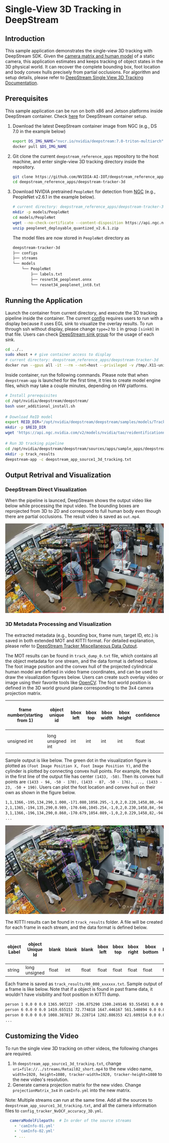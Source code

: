 #  Single-View 3D Tracking in DeepStream

## Introduction
This sample application demonstrates the single-view 3D tracking with DeepStream SDK. Given the [camera matrix and human model](configs/camInfo.yml) of a static camera, this application estimates and keeps tracking of object states in the 3D physical world. It can recover the complete bounding box, foot location and body convex hulls precisely from partial occlusions. For algorithm and setup details, please refer to [DeepStream Single View 3D Tracking Documentation](https://docs.nvidia.com/metropolis/deepstream/dev-guide/text/DS_plugin_gst-nvtracker.html#single-view-3d-tracking-alpha).

## Prerequisites
This sample application can be run on both x86 and Jetson platforms inside DeepStream container. Check [here](https://docs.nvidia.com/metropolis/deepstream/dev-guide/text/DS_docker_containers.html#prerequisites) for DeepStream container setup.
1. Download the latest DeepStream container image from NGC (e.g., DS 7.0 in the example below)
    ```bash
    export DS_IMG_NAME="nvcr.io/nvidia/deepstream:7.0-triton-multiarch"
    docker pull $DS_IMG_NAME
    ```

2. Git clone the current `deepstream_reference_apps` repository to the host machine, and enter single-view 3D tracking directory inside the repository.
    ```bash
    git clone https://github.com/NVIDIA-AI-IOT/deepstream_reference_apps.git
    cd deepstream_reference_apps/deepstream-tracker-3d
    ```

3. Download NVIDIA pretrained `PeopleNet` for detection from [NGC](https://catalog.ngc.nvidia.com/orgs/nvidia/teams/tao/models/peoplenet/files?version=deployable_quantized_v2.6.1) (e.g., PeopleNet v2.6.1 in the example below).

    ```bash
    # current directory: deepstream_reference_apps/deepstream-tracker-3d
    mkdir -p models/PeopleNet
    cd models/PeopleNet
    wget --no-check-certificate --content-disposition https://api.ngc.nvidia.com/v2/models/nvidia/tao/peoplenet/versions/deployable_quantized_v2.6.1/zip -O peoplenet_deployable_quantized_v2.6.1.zip
    unzip peoplenet_deployable_quantized_v2.6.1.zip
    ```

    The model files are now stored in `PeopleNet` directory as

    ```bash
    deepstream-tracker-3d
    ├── configs
    ├── streams
    └── models
        └── PeopleNet
            ├── labels.txt
            ├── resnet34_peoplenet.onnx
            └── resnet34_peoplenet_int8.txt
    ```
## Running the Application
Launch the container from current directory, and execute the 3D tracking pipeline inside the container. The current [config](configs/deepstream_app_source1_3d_tracking.txt) requires users to run with a display because it uses EGL sink to visualize the overlay results. To run through ssh without display, please change `type=2` to `1` in group `[sink0]` in that file. Users can check [DeepStream sink group](https://docs.nvidia.com/metropolis/deepstream/dev-guide/text/DS_ref_app_deepstream.html#sink-group) for the usage of each sink.

```bash
cd ../..
sudo xhost + # give container access to display
# current directory: deepstream_reference_apps/deepstream-tracker-3d
docker run --gpus all -it --rm --net=host --privileged -v /tmp/.X11-unix:/tmp/.X11-unix -v $(pwd):/opt/nvidia/deepstream/deepstream/sources/apps/sample_apps/deepstream-tracker-3d -e DISPLAY=$DISPLAY $DS_IMG_NAME
```

Inside container, run the following commands. Please note that when `deepstream-app` is launched for the first time, it tries to create model engine files, which may take a couple minutes, depending on HW platforms.

```bash
# Install prerequisites
cd /opt/nvidia/deepstream/deepstream/
bash user_additional_install.sh

# Download ReID model
export REID_DIR="/opt/nvidia/deepstream/deepstream/samples/models/Tracker"
mkdir -p $REID_DIR
wget 'https://api.ngc.nvidia.com/v2/models/nvidia/tao/reidentificationnet/versions/deployable_v1.0/files/resnet50_market1501.etlt' -P $REID_DIR

# Run 3D tracking pipeline
cd /opt/nvidia/deepstream/deepstream/sources/apps/sample_apps/deepstream-tracker-3d/configs
mkdir -p track_results
deepstream-app -c deepstream_app_source1_3d_tracking.txt
```

## Output Retrival and Visualization

### DeepStream Direct Visualization
When the pipeline is launced, DeepStream shows the output video like below while processing the input video. The bounding boxes are reprojected from 3D to 2D and correspond to full human body even though there are partial occlusions. The result video is saved as `out.mp4`.

![sample 3d tracking results](figures/.retail_osd.png)

### 3D Metadata Processing and Visualization
The extracted metadata (e.g., bounding box, frame num, target ID, etc.) is saved in both extended MOT and KITTI format. For detailed explanation, please refer to [DeepStream Tracker Miscellaneous Data Output](https://docs.nvidia.com/metropolis/deepstream/dev-guide/text/DS_plugin_gst-nvtracker.html#miscellaneous-data-output).

The MOT results can be found in `track_dump_0.txt` file, which contains all the object metadata for one stream, and the data format is defined below. The foot image position and the convex hull of the projected cylindrical human model are defined in video frame coordinates, and can be used to draw the visualization figures below. Users can create such overlay video or image using their favorite tools like [OpenCV](https://github.com/opencv/opencv). The foot world position is defined in the 3D world ground plane corresponding to the 3x4 camera projection matrix.

| frame number(starting from 1) | object unique id | bbox left | bbox top | bbox width | bbox height | confidence | Foot World Position X | Foot World Position Y | blank | class id     | tracker state | visibility | Foot Image Position X | Foot Image Position Y | ConvexHull Points Relative to bbox center             |
|-------------------------------|------------------|-----------|----------|------------|-------------|------------|-----------------------|-----------------------|-------|--------------|---------------|------------|-----------------------|-----------------------|--------------------------------|
|      unsigned int             |long unsigned int | int       |   int    | int        |  int        |  float     |     float             |                float  | int   | unsigned int | int           | float      | float                 | float                 | int separated by vertical bar  |

Sample output is like below. The green dot in the visualization figure is plotted as `(Foot Image Position X, Foot Image Position Y)`, and the cylinder is plotted by connecting convex hull points. For example, the bbox in the first line of the output file has center `(1433, -50)`. Then its convex hull points are `(1433 - 94, -50 - 170), (1433 - 87, -50 - 176), ..., (1433 - 23, -50 + 190)`. Users can plot the foot location and convex hull on their own as shown in the figure below.
```txt
1,1,1366,-195,134,290,1.000,-171.080,1058.295,-1,0,2,0.220,1458,80,-94|-170|-87|-176|-71|-183|-49|-191|-23|-196|0|-200|18|-201|29|-198|95|165|95|173|85|183|66|191|42|198|16|202|-4|201|-18|197|-23|190
2,1,1365,-194,135,290,0.989,-170.646,1045.254,-1,0,2,0.230,1458,84,-94|-170|-87|-176|-71|-183|-49|-191|-23|-196|0|-200|18|-201|29|-198|95|165|95|173|85|183|66|191|42|198|16|202|-4|201|-18|197|-23|190
3,1,1366,-196,134,290,0.860,-170.679,1054.089,-1,0,2,0.229,1458,82,-94|-170|-87|-176|-71|-183|-49|-191|-23|-196|0|-200|18|-201|29|-198|95|165|95|173|85|183|66|191|42|198|16|202|-4|201|-18|197|-23|190
...
```
![sample 3d tracking results](figures/.retail_viz.png)

The KITTI results can be found in `track_results` folder. A file will be created for each frame in each stream, and the data format is defined below.

| object Label | object Unique Id | blank | blank | blank | bbox left | bbox top | bbox right | bbox bottom | blank | blank | blank | blank | blank | blank | blank |confidence | visibility (optional) | Foot Image Position X (optional) | Foot Image Position Y (optional) |
|--------------|------------------|-------|-------|-------|-----------|----------|------------|-------------|-------|-------|-------|-------|-------|-------|-------|-----------|-----------------------|-----------------------|-----------------------|
| string       | long unsigned    | float | int   | float | float     | float    | float      | float       | float | float | float | float | float | float | float | float     | float                 | float                 | float                 |

Each frame is saved as `track_results/00_000_xxxxxx.txt`. Sample output of a frame is like below. Note that if a object is found in past frame data, it wouldn't have visibility and foot position in KITTI dump.
```txt
person 1 0.0 0 0.0 1365.907227 -196.875290 1500.249146 93.554581 0.0 0.0 0.0 0.0 0.0 0.0 0.0 0.890186 0.229870 1458.166992 81.585060
person 6 0.0 0 0.0 1419.655151 72.774818 1647.446167 561.540894 0.0 0.0 0.0 0.0 0.0 0.0 0.0 0.841420 0.408513 1575.264160 531.851746
person 0 0.0 0 0.0 1008.387817 36.228714 1202.886353 421.609314 0.0 0.0 0.0 0.0 0.0 0.0 0.0 0.632065 0.504738 1148.117188 399.992645
...
```

## Customizing the Video
To run the single view 3D tracking on other videos, the following changes are required.
1. In `deepstream_app_source1_3d_tracking.txt`, change `uri=file://../streams/Retail02_short.mp4` to the new video name, `width=1920, height=1080, tracker-width=1920, tracker-height=1080` to the new video's resolution.
2. Generate camera projection matrix for the new video. Change `projectionMatrix_3x4` in `camInfo.yml` into the new matrix.

Note: Multiple streams can run at the same time. Add all the sources to `deepstream_app_source1_3d_tracking.txt`, and all the camera information files to `config_tracker_NvDCF_accuracy_3D.yml`.
```yaml
  cameraModelFilepath:  # In order of the source streams
    - 'camInfo-01.yml'
    - 'camInfo-02.yml'
    - ...
```
